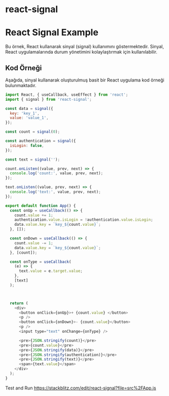 # react-signal




# React Signal Example

Bu örnek, React kullanarak sinyal (signal) kullanımını göstermektedir. Sinyal, React uygulamalarında durum yönetimini kolaylaştırmak için kullanılabilir.

## Kod Örneği

Aşağıda, sinyal kullanarak oluşturulmuş basit bir React uygulama kod örneği bulunmaktadır.

```javascript
import React, { useCallback, useEffect } from 'react';
import { signal } from 'react-signal';

const data = signal({
  key: 'key_1',
  value: 'value_1',
});

const count = signal(0);

const authentication = signal({
  isLogin: false,
});

const text = signal('');

count.onListen((value, prev, next) => {
  console.log('count:', value, prev, next);
});

text.onListen((value, prev, next) => {
  console.log('text:', value, prev, next);
});

export default function App() {
  const onUp = useCallback(() => {
    count.value += 1;
    authentication.value.isLogin = !authentication.value.isLogin;
    data.value.key = `key_${count.value}`;
  }, []);

  const onDown = useCallback(() => {
    count.value -= 1;
    data.value.key = `key_${count.value}`;
  }, [count]);

  const onType = useCallback(
    (e) => {
      text.value = e.target.value;
    },
    [text]
  );



  return (
    <div>
      <button onClick={onUp}>+ {count.value} </button>
      <p />
      <button onClick={onDown}>- {count.value}</button>
      <p />
      <input type="text" onChange={onType} />

      <pre>{JSON.stringify(count)}</pre>
      <pre>{count.value}</pre>
      <pre>{JSON.stringify(data)}</pre>
      <pre>{JSON.stringify(authentication)}</pre>
      <pre>{JSON.stringify(text)}</pre>
      <span>{text.value}</span>
    </div>
  );
}
```






Test and Run https://stackblitz.com/edit/react-signal?file=src%2FApp.js

